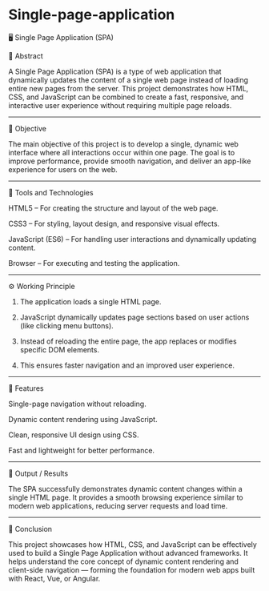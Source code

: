 # Single-page-application

🖥 Single Page Application (SPA)

📘 Abstract

A Single Page Application (SPA) is a type of web application that dynamically updates the content of a single web page instead of loading entire new pages from the server. This project demonstrates how HTML, CSS, and JavaScript can be combined to create a fast, responsive, and interactive user experience without requiring multiple page reloads.


---

🎯 Objective

The main objective of this project is to develop a single, dynamic web interface where all interactions occur within one page. The goal is to improve performance, provide smooth navigation, and deliver an app-like experience for users on the web.


---

🧰 Tools and Technologies

HTML5 – For creating the structure and layout of the web page.

CSS3 – For styling, layout design, and responsive visual effects.

JavaScript (ES6) – For handling user interactions and dynamically updating content.

Browser – For executing and testing the application.



---

⚙ Working Principle

1. The application loads a single HTML page.


2. JavaScript dynamically updates page sections based on user actions (like clicking menu buttons).


3. Instead of reloading the entire page, the app replaces or modifies specific DOM elements.


4. This ensures faster navigation and an improved user experience.




---

🌟 Features

Single-page navigation without reloading.

Dynamic content rendering using JavaScript.

Clean, responsive UI design using CSS.

Fast and lightweight for better performance.



---

🧩 Output / Results

The SPA successfully demonstrates dynamic content changes within a single HTML page. It provides a smooth browsing experience similar to modern web applications, reducing server requests and load time.


---

🏁 Conclusion

This project showcases how HTML, CSS, and JavaScript can be effectively used to build a Single Page Application without advanced frameworks. It helps understand the core concept of dynamic content rendering and client-side navigation — forming the foundation for modern web apps built with React, Vue, or Angular.


